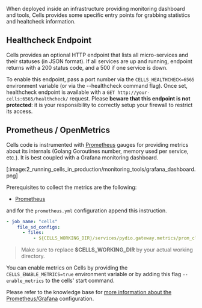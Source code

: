 When deployed inside an infrastructure providing monitoring dashboard and tools, Cells provides some specific entry points for grabbing statistics and healtcheck information. 

## Healthcheck Endpoint

Cells provides an optional HTTP endpoint that lists all micro-services and their statuses (in JSON format). If all services are up and running, endpoint returns with a 200 status code, and a 500 if one service is down.

To enable this endpoint, pass a port number via the `CELLS_HEALTHCHECK=6565` environment variable (or via the --healthcheck command flag). Once set, healthcheck endpoint is available with a `GET http://your-cells:6565/healthcheck/` request. Please **beware that this endpoint is not protected**: it is your responsibility to correctly setup your firewall to restrict its access.

## Prometheus / OpenMetrics

Cells code is instrumented with [Prometheus](https://prometheus.io/) gauges for providing metrics about its internals (Golang Goroutines number, memory used per service, etc.). It is best coupled with a Grafana monitoring dashboard.

[:image:2_running_cells_in_production/monitoring_tools/grafana_dashboard.png]

Prerequisites to collect the metrics are the following:

- [Prometheus](https://prometheus.io/)
  
and for the `prometheus.yml` configuration append this instruction.

```yaml
- job_name: "cells"
    file_sd_configs:
      - files:
          - ${CELLS_WORKING_DIR}/services/pydio.gateway.metrics/prom_clients.json
```

> Make sure to replace **$CELLS_WORKING_DIR** by your actual working directory.

You can enable metrics on Cells by providing the `CELLS_ENABLE_METRICS=true` environment variable or by adding this flag `--enable_metrics` to the cells' start command.

Please refer to the knowledge base for [more information about the Prometheus/Grafana](./kb/deployment/monitoring-cells-prometheus-grafana) configuration.